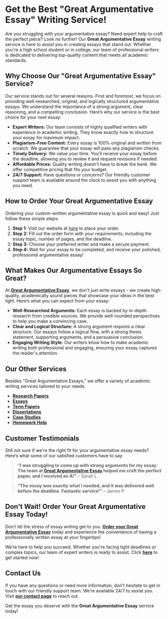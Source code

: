 # Get the Best "Great Argumentative Essay" Writing Service!

Are you struggling with your argumentative essay? Need expert help to craft the perfect piece? Look no further! Our **Great Argumentative Essay** writing service is here to assist you in creating essays that stand out. Whether you're a high school student or in college, our team of professional writers is dedicated to delivering top-quality content that meets all academic standards.

## Why Choose Our "Great Argumentative Essay" Service?

Our service stands out for several reasons. First and foremost, we focus on providing well-researched, original, and logically structured argumentative essays. We understand the importance of a strong argument, clear reasoning, and a compelling conclusion. Here’s why our service is the best choice for your next essay:

- **Expert Writers:** Our team consists of highly qualified writers with experience in academic writing. They know exactly how to structure your essay for maximum impact.
- **Plagiarism-Free Content:** Every essay is 100% original and written from scratch. We guarantee that your essay will pass any plagiarism checks.
- **Timely Delivery:** We value your time. You’ll receive your essay before the deadline, allowing you to review it and request revisions if needed.
- **Affordable Prices:** Quality writing doesn’t have to break the bank. We offer competitive pricing that fits your budget.
- **24/7 Support:** Have questions or concerns? Our friendly customer support team is available around the clock to assist you with anything you need.

## How to Order Your Great Argumentative Essay

Ordering your custom-written argumentative essay is quick and easy! Just follow these simple steps:

1. **Step 1:** Visit our website at [here](https://tinyurl.com/topessay?keyword=great+argumentative+essay) to place your order.
2. **Step 2:** Fill out the order form with your requirements, including the essay topic, number of pages, and the deadline.
3. **Step 3:** Choose your preferred writer and make a secure payment.
4. **Step 4:** Wait for your essay to be completed, and receive your polished, professional argumentative essay!

## What Makes Our Argumentative Essays So Great?

At [**Great Argumentative Essay**](https://tinyurl.com/topessay?keyword=great+argumentative+essay), we don’t just write essays – we create high-quality, academically sound pieces that showcase your ideas in the best light. Here’s what you can expect from your essay:

- **Well-Researched Arguments:** Each essay is backed by in-depth research from credible sources. We provide well-rounded perspectives to help you make a convincing case.
- **Clear and Logical Structure:** A strong argument requires a clear structure. Our essays follow a logical flow, with a strong thesis statement, supporting arguments, and a persuasive conclusion.
- **Engaging Writing Style:** Our writers know how to make academic writing both professional and engaging, ensuring your essay captures the reader's attention.

## Our Other Services

Besides "Great Argumentative Essays," we offer a variety of academic writing services tailored to your needs:

- [**Research Papers**](https://tinyurl.com/topessay?keyword=great+argumentative+essay)
- [**Essays**](https://tinyurl.com/topessay?keyword=great+argumentative+essay)
- [**Term Papers**](https://tinyurl.com/topessay?keyword=great+argumentative+essay)
- [**Dissertations**](https://tinyurl.com/topessay?keyword=great+argumentative+essay)
- [**Case Studies**](https://tinyurl.com/topessay?keyword=great+argumentative+essay)
- [**Homework Help**](https://tinyurl.com/topessay?keyword=great+argumentative+essay)

## Customer Testimonials

Still not sure if we're the right fit for your argumentative essay needs? Here’s what some of our satisfied customers have to say:

> **“I was struggling to come up with strong arguments for my essay. The team at [Great Argumentative Essay](https://tinyurl.com/topessay?keyword=great+argumentative+essay) helped me craft the perfect paper, and I received an A!”** – Sarah L.

> **“The essay was exactly what I needed, and it was delivered well before the deadline. Fantastic service!”** – James P.

## Don't Wait! Order Your Great Argumentative Essay Today!

Don’t let the stress of essay writing get to you. [**Order your Great Argumentative Essay**](https://tinyurl.com/topessay?keyword=great+argumentative+essay) today and experience the convenience of having a professionally written essay at your fingertips!

We’re here to help you succeed. Whether you're facing tight deadlines or complex topics, our team of expert writers is ready to assist. Click [**here**](https://tinyurl.com/topessay?keyword=great+argumentative+essay) to get started now!

## Contact Us

If you have any questions or need more information, don’t hesitate to get in touch with our friendly support team. We’re available 24/7 to assist you. Visit [**our contact page**](https://tinyurl.com/topessay?keyword=great+argumentative+essay) to reach out.

Get the essay you deserve with the **Great Argumentative Essay** service today!
